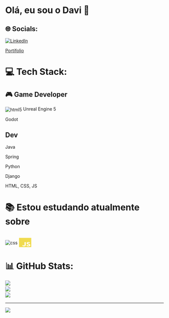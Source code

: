 # Olá, eu sou o Davi 👋

## 🌐 Socials:
[![LinkedIn](https://img.shields.io/badge/LinkedIn-%230077B5.svg?logo=linkedin&logoColor=white)](https://www.linkedin.com/in/daviduarteddf/) 

[Portifolio](https://circular-evening-d18.notion.site/Davi-Duarte-de-Freitas-185f50c347178090bba1c972ee3a9df3)

# 💻 Tech Stack:
## 🎮 Game Developer
<img align="center" alt="html5" height="30" width="40" src="https://www.google.com/url?sa=i&url=https%3A%2F%2Fseeklogo.com%2Ffree-vector-logos%2Funreal&psig=AOvVaw16ePrD19GS6j9UbyOa80eG&ust=1745633718378000&source=images&cd=vfe&opi=89978449&ved=0CBUQjRxqFwoTCIjs_8GO8owDFQAAAAAdAAAAABAE">
Unreal Engine 5

Godot

## Dev
Java

Spring

Python

Django

HTML, CSS, JS

# 📚 Estou estudando atualmente sobre <br>
<div style="display: inline_block"><br>
<img align="center" alt="css" height="30" width="40" src="https://cdn.jsdelivr.net/gh/devicons/devicon/icons/css3/css3-original.svg">
<img align="center" alt="js" height="30" width="40" src="https://raw.githubusercontent.com/devicons/devicon/master/icons/javascript/javascript-plain.svg">
</div>

# 📊 GitHub Stats:
![](https://github-readme-stats.vercel.app/api?username=davidonigit&theme=merko&hide_border=false&include_all_commits=false&count_private=false)<br/>
![](https://github-readme-streak-stats.herokuapp.com/?user=davidonigit&theme=merko&hide_border=false)<br/>
![](https://github-readme-stats.vercel.app/api/top-langs/?username=davidonigit&theme=merko&hide_border=false&include_all_commits=false&count_private=false&layout=compact)

---
[![](https://visitcount.itsvg.in/api?id=davidonigit&icon=0&color=0)](https://visitcount.itsvg.in)

<!-- Proudly created with GPRM ( https://gprm.itsvg.in ) -->
